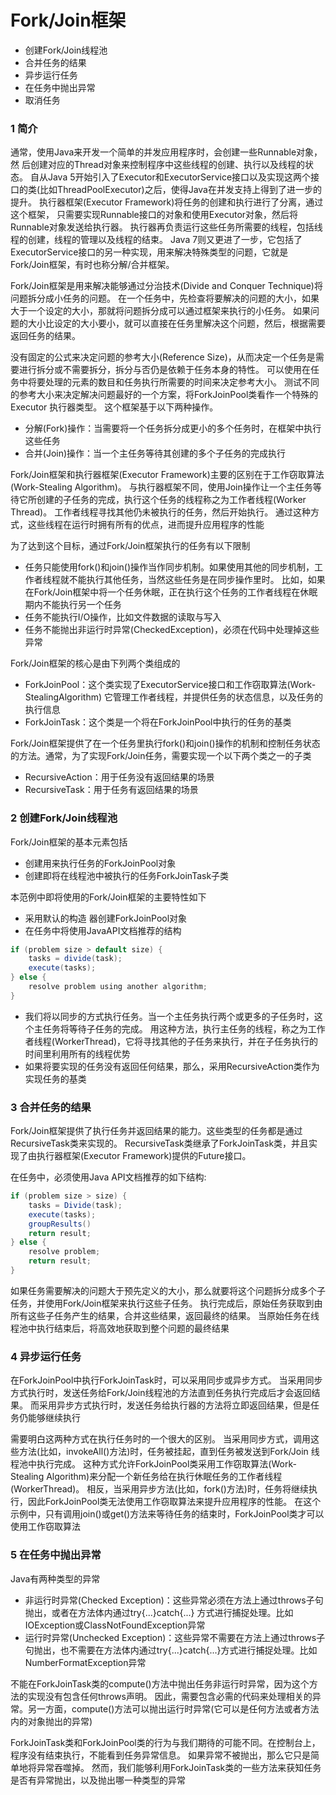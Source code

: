 Fork/Join框架
========

- 创建Fork/Join线程池
- 合并任务的结果
- 异步运行任务
- 在任务中抛出异常
- 取消任务

### 1 简介
通常，使用Java来开发一个简单的并发应用程序时，会创建一些Runnable对象，然
后创建对应的Thread对象来控制程序中这些线程的创建、执行以及线程的状态。
自从Java 5开始引入了Executor和ExecutorService接口以及实现这两个接口的类(比如ThreadPoolExecutor)之后，使得Java在并发支持上得到了进一步的提升。
执行器框架(Executor Framework)将任务的创建和执行进行了分离，通过这个框架，
只需要实现Runnable接口的对象和使用Executor对象，然后将Runnable对象发送给执行器。
执行器再负责运行这些任务所需要的线程，包括线程的创建，线程的管理以及线程的结束。
Java 7则又更进了一步，它包括了ExecutorService接口的另一种实现，用来解决特殊类型的问题，它就是Fork/Join框架，有时也称分解/合并框架。

Fork/Join框架是用来解决能够通过分治技术(Divide and Conquer Technique)将问题拆分成小任务的问题。
在一个任务中，先检查将要解决的问题的大小，如果大于一个设定的大小，那就将问题拆分成可以通过框架来执行的小任务。
如果问题的大小比设定的大小要小，就可以直接在任务里解决这个问题，然后，根据需要返回任务的结果。

没有固定的公式来决定问题的参考大小(Reference Size)，从而决定一个任务是需要进行拆分或不需要拆分，拆分与否仍是依赖于任务本身的特性。
可以使用在任务中将要处理的元素的数目和任务执行所需要的时间来决定参考大小。
测试不同的参考大小来决定解决问题最好的一个方案，将ForkJoinPool类看作一个特殊的Executor 执行器类型。
这个框架基于以下两种操作。 

- 分解(Fork)操作：当需要将一个任务拆分成更小的多个任务时，在框架中执行这些任务
- 合并(Join)操作：当一个主任务等待其创建的多个子任务的完成执行

Fork/Join框架和执行器框架(Executor Framework)主要的区别在于工作窃取算法(Work-Stealing Algorithm)。
与执行器框架不同，使用Join操作让一个主任务等待它所创建的子任务的完成，执行这个任务的线程称之为工作者线程(Worker Thread)。
工作者线程寻找其他仍未被执行的任务，然后开始执行。
通过这种方式，这些线程在运行时拥有所有的优点，进而提升应用程序的性能

为了达到这个目标，通过Fork/Join框架执行的任务有以下限制
- 任务只能使用fork()和join()操作当作同步机制。如果使用其他的同步机制，工作者线程就不能执行其他任务，当然这些任务是在同步操作里时。
比如，如果在Fork/Join框架中将一个任务休眠，正在执行这个任务的工作者线程在休眠期内不能执行另一个任务
- 任务不能执行I/O操作，比如文件数据的读取与写入
- 任务不能抛出非运行时异常(CheckedException)，必须在代码中处理掉这些异常

Fork/Join框架的核心是由下列两个类组成的

- ForkJoinPool：这个类实现了ExecutorService接口和工作窃取算法(Work-StealingAlgorithm)
它管理工作者线程，并提供任务的状态信息，以及任务的执行信息
- ForkJoinTask：这个类是一个将在ForkJoinPool中执行的任务的基类

Fork/Join框架提供了在一个任务里执行fork()和join()操作的机制和控制任务状态的方法。通常，为了实现Fork/Join任务，需要实现一个以下两个类之一的子类
- RecursiveAction：用于任务没有返回结果的场景
- RecursiveTask：用于任务有返回结果的场景

### 2 创建Fork/Join线程池
Fork/Join框架的基本元素包括
- 创建用来执行任务的ForkJoinPool对象
- 创建即将在线程池中被执行的任务ForkJoinTask子类

本范例中即将使用的Fork/Join框架的主要特性如下
- 采用默认的构造 器创建ForkJoinPool对象
- 在任务中将使用JavaAPI文档推荐的结构  
```java
if (problem size > default size) {
	tasks = divide(task);
	execute(tasks);
} else {
	resolve problem using another algorithm;
}
```
- 我们将以同步的方式执行任务。当一个主任务执行两个或更多的子任务时，这个主任务将等待子任务的完成。
用这种方法，执行主任务的线程，称之为工作者线程(WorkerThread)，它将寻找其他的子任务来执行，并在子任务执行的时间里利用所有的线程优势
- 如果将要实现的任务没有返回任何结果，那么，采用RecursiveAction类作为实现任务的基类

### 3 合并任务的结果
Fork/Join框架提供了执行任务并返回结果的能力。这些类型的任务都是通过RecursiveTask类来实现的。
RecursiveTask类继承了ForkJoinTask类，并且实现了由执行器框架(Executor Framework)提供的Future接口。

在任务中，必须使用Java API文档推荐的如下结构:
```java
if (problem size > size) {
	tasks = Divide(task);
	execute(tasks);
	groupResults()
	return result;
} else {
	resolve problem;
	return result;
}
```
如果任务需要解决的问题大于预先定义的大小，那么就要将这个问题拆分成多个子任务，并使用Fork/Join框架来执行这些子任务。
执行完成后，原始任务获取到由所有这些子任务产生的结果，合并这些结果，返回最终的结果。
当原始任务在线程池中执行结束后，将高效地获取到整个问题的最终结果

### 4 异步运行任务
在ForkJoinPool中执行ForkJoinTask时，可以采用同步或异步方式。
当采用同步方式执行时，发送任务给Fork/Join线程池的方法直到任务执行完成后才会返回结果。
而采用异步方式执行时，发送任务给执行器的方法将立即返回结果，但是任务仍能够继续执行

需要明白这两种方式在执行任务时的一个很大的区别。
当采用同步方式，调用这些方法(比如，invokeAll()方法)时，任务被挂起，直到任务被发送到Fork/Join 线程池中执行完成。
这种方式允许ForkJoinPool类采用工作窃取算法(Work-Stealing Algorithm)来分配一个新任务给在执行休眠任务的工作者线程(WorkerThread)。
相反，当采用异步方法(比如，fork()方法)时，任务将继续执行，因此ForkJoinPool类无法使用工作窃取算法来提升应用程序的性能。
在这个示例中，只有调用join()或get()方法来等待任务的结束时，ForkJoinPool类才可以使用工作窃取算法

### 5 在任务中抛出异常
Java有两种类型的异常
- 非运行时异常(Checked Exception)：这些异常必须在方法上通过throws子句抛出，或者在方法体内通过try{...}catch{...} 方式进行捕捉处理。比如IOException或ClassNotFoundException异常
- 运行时异常(Unchecked Exception)：这些异常不需要在方法上通过throws子句抛出，也不需要在方法体内通过try{...}catch{...}方式进行捕捉处理。比如NumberFormatException异常

不能在ForkJoinTask类的compute()方法中抛出任务非运行时异常，因为这个方法的实现没有包含任何throws声明。
因此，需要包含必需的代码来处理相关的异常。另一方面，compute()方法可以抛出运行时异常(它可以是任何方法或者方法内的对象抛出的异常)

ForkJoinTask类和ForkJoinPool类的行为与我们期待的可能不同。在控制台上，程序没有结束执行，不能看到任务异常信息。
如果异常不被抛出，那么它只是简单地将异常吞噬掉。
然而，我们能够利用ForkJoinTask类的一些方法来获知任务是否有异常抛出，以及抛出哪一种类型的异常


